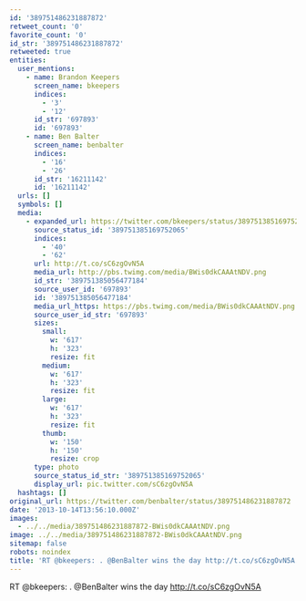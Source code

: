 ```yaml
---
id: '389751486231887872'
retweet_count: '0'
favorite_count: '0'
id_str: '389751486231887872'
retweeted: true
entities:
  user_mentions:
    - name: Brandon Keepers
      screen_name: bkeepers
      indices:
        - '3'
        - '12'
      id_str: '697893'
      id: '697893'
    - name: Ben Balter
      screen_name: benbalter
      indices:
        - '16'
        - '26'
      id_str: '16211142'
      id: '16211142'
  urls: []
  symbols: []
  media:
    - expanded_url: https://twitter.com/bkeepers/status/389751385169752065/photo/1
      source_status_id: '389751385169752065'
      indices:
        - '40'
        - '62'
      url: http://t.co/sC6zgOvN5A
      media_url: http://pbs.twimg.com/media/BWis0dkCAAAtNDV.png
      id_str: '389751385056477184'
      source_user_id: '697893'
      id: '389751385056477184'
      media_url_https: https://pbs.twimg.com/media/BWis0dkCAAAtNDV.png
      source_user_id_str: '697893'
      sizes:
        small:
          w: '617'
          h: '323'
          resize: fit
        medium:
          w: '617'
          h: '323'
          resize: fit
        large:
          w: '617'
          h: '323'
          resize: fit
        thumb:
          w: '150'
          h: '150'
          resize: crop
      type: photo
      source_status_id_str: '389751385169752065'
      display_url: pic.twitter.com/sC6zgOvN5A
  hashtags: []
original_url: https://twitter.com/benbalter/status/389751486231887872
date: '2013-10-14T13:56:10.000Z'
images:
  - ../../media/389751486231887872-BWis0dkCAAAtNDV.png
image: ../../media/389751486231887872-BWis0dkCAAAtNDV.png
sitemap: false
robots: noindex
title: 'RT @bkeepers: . @BenBalter wins the day http://t.co/sC6zgOvN5A'
---
```


RT @bkeepers: . @BenBalter wins the day http://t.co/sC6zgOvN5A